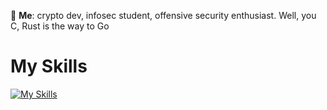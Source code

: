 💬 **Me**: crypto dev, infosec student, offensive security enthusiast. Well, you C, Rust is the way to Go


# My Skills
[![My Skills](https://skillicons.dev/icons?i=go,bash,rust,java,c,cpp,lua,neovim,vim,windows,linux,debian,arch,kali,notion,kafka,postgres)](https://skillicons.dev)<br/>